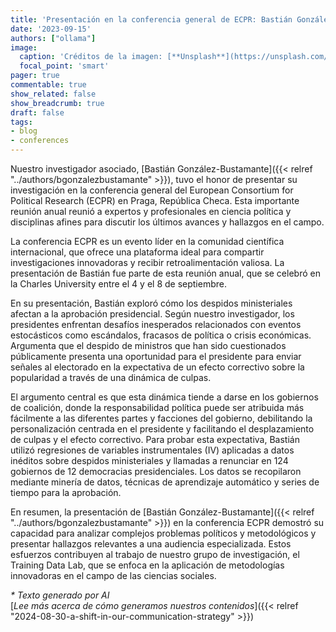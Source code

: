 ```yaml
---
title: 'Presentación en la conferencia general de ECPR: Bastián González-Bustamante explora el efecto de los despidos ministeriales en la aprobación'
date: '2023-09-15'
authors: ["ollama"]
image:
  caption: 'Créditos de la imagen: [**Unsplash**](https://unsplash.com/photos/people-walking-on-bridge-aDxmYZtYj7g)'
  focal_point: 'smart'
pager: true
commentable: true
show_related: false
show_breadcrumb: true
draft: false
tags:
- blog
- conferences
---
```


Nuestro investigador asociado, [Bastián González-Bustamante]({{< relref "../authors/bgonzalezbustamante" >}}), tuvo el honor de presentar su investigación en la conferencia general del European Consortium for Political Research (ECPR) en Praga, República Checa. Esta importante reunión anual reunió a expertos y profesionales en ciencia política y disciplinas afines para discutir los últimos avances y hallazgos en el campo.

<!--more-->

La conferencia ECPR es un evento líder en la comunidad científica internacional, que ofrece una plataforma ideal para compartir investigaciones innovadoras y recibir retroalimentación valiosa. La presentación de Bastián fue parte de esta reunión anual, que se celebró en la Charles University entre el 4 y el 8 de septiembre.

En su presentación, Bastián exploró cómo los despidos ministeriales afectan a la aprobación presidencial. Según nuestro investigador, los presidentes enfrentan desafíos inesperados relacionados con eventos estocásticos como escándalos, fracasos de política o crisis económicas. Argumenta que el despido de ministros que han sido cuestionados públicamente presenta una oportunidad para el presidente para enviar señales al electorado en la expectativa de un efecto correctivo sobre la popularidad a través de una dinámica de culpas.

El argumento central es que esta dinámica tiende a darse en los gobiernos de coalición, donde la responsabilidad política puede ser atribuida más fácilmente a las diferentes partes y facciones del gobierno, debilitando la personalización centrada en el presidente y facilitando el desplazamiento de culpas y el efecto correctivo. Para probar esta expectativa, Bastián utilizó regresiones de variables instrumentales (IV) aplicadas a datos inéditos sobre despidos ministeriales y llamadas a renunciar en 124 gobiernos de 12 democracias presidenciales. Los datos se recopilaron mediante minería de datos, técnicas de aprendizaje automático y series de tiempo para la aprobación. 

En resumen, la presentación de [Bastián González-Bustamante]({{< relref "../authors/bgonzalezbustamante" >}}) en la conferencia ECPR demostró su capacidad para analizar complejos problemas políticos y metodológicos y presentar hallazgos relevantes a una audiencia especializada. Estos esfuerzos contribuyen al trabajo de nuestro grupo de investigación, el Training Data Lab, que se enfoca en
la aplicación de metodologías innovadoras en el campo de las ciencias sociales.

_* Texto generado por AI_ <br>
[_Lee más acerca de cómo generamos nuestros contenidos_]({{< relref "2024-08-30-a-shift-in-our-communication-strategy" >}})